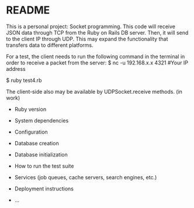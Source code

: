 # README

This is a personal project: Socket programming. This code will receive JSON data through TCP from the Ruby on Rails DB server. Then, it will send to the client IP through UDP. This may expand the functionality that transfers data to different platforms.

For a test, the client needs to run the following command in the terminal in order to receive a packet from the server:
$ nc -u 192.168.x.x 4321  #Your IP address

$ ruby test4.rb

The client-side also may be available by UDPSocket.receive methods. (in work)

* Ruby version

* System dependencies

* Configuration

* Database creation

* Database initialization

* How to run the test suite

* Services (job queues, cache servers, search engines, etc.)

* Deployment instructions

* ...
